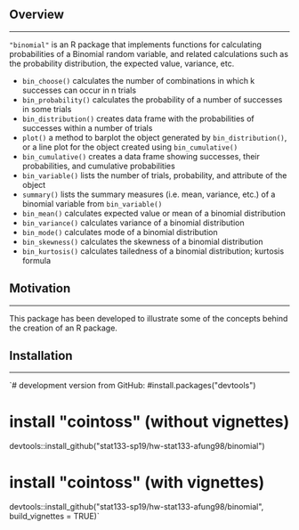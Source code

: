 ## Overview
-------------------
`"binomial"` is an R package that implements functions for calculating probabilities of a Binomial random variable, and related calculations such as the probability distribution, the expected value, variance, etc.

- `bin_choose()` calculates the number of combinations in which k successes can occur in n trials
- `bin_probability()` calculates the probability of a number of successes in some trials
- `bin_distribution()` creates data frame with the probabilities of successes within a number of trials
- `plot()` a method to barplot the object generated by `bin_distribution()`, or a line plot for the object created using `bin_cumulative()`
- `bin_cumulative()` creates a data frame showing successes, their probabilities, and cumulative probabilities
- `bin_variable()` lists the number of trials, probability, and attribute of the object
- `summary()` lists the summary measures (i.e. mean, variance, etc.) of a binomial variable from `bin_variable()`
- `bin_mean()` calculates expected value or mean of a binomial distribution
- `bin_variance()` calculates variance of a binomial distribution
- `bin_mode()` calculates mode of a binomial distribution
- `bin_skewness()` calculates the skewness of a binomial distribution
- `bin_kurtosis()` calculates tailedness of a binomial distribution; kurtosis formula

## Motivation
--------------------
This package has been developed to illustrate some of the concepts behind the creation of an R package.

## Installation
-------------------
`# development version from GitHub:
#install.packages("devtools") 

# install "cointoss" (without vignettes)
devtools::install_github("stat133-sp19/hw-stat133-afung98/binomial")

# install "cointoss" (with vignettes)
devtools::install_github("stat133-sp19/hw-stat133-afung98/binomial", build_vignettes = TRUE)`



